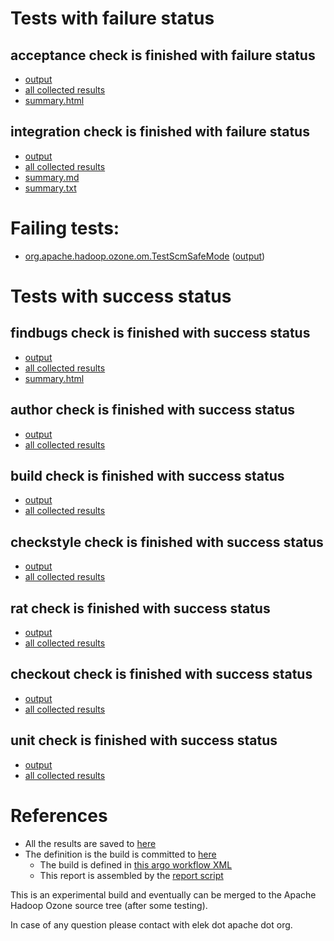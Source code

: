 # Tests with failure status

## acceptance check is finished with failure status

   * [output](https://raw.githubusercontent.com/elek/ozone-ci-03/master/pr/pr-hdds-2321-fltgv/acceptance/output.log)
   * [all collected results](https://github.com/elek/ozone-ci-03/tree/master/pr/pr-hdds-2321-fltgv/acceptance)
   * [summary.html](https://elek.github.io/ozone-ci-03/pr/pr-hdds-2321-fltgv/acceptance/summary.html)


## integration check is finished with failure status

   * [output](https://raw.githubusercontent.com/elek/ozone-ci-03/master/pr/pr-hdds-2321-fltgv/integration/output.log)
   * [all collected results](https://github.com/elek/ozone-ci-03/tree/master/pr/pr-hdds-2321-fltgv/integration)
   * [summary.md](https://github.com/elek/ozone-ci-03/tree/master/pr/pr-hdds-2321-fltgv/integration/summary.md)
   * [summary.txt](https://github.com/elek/ozone-ci-03/tree/master/pr/pr-hdds-2321-fltgv/integration/summary.txt)

# Failing tests: 

 * [org.apache.hadoop.ozone.om.TestScmSafeMode](hadoop-ozone/integration-test/org.apache.hadoop.ozone.om.TestScmSafeMode.txt) ([output](hadoop-ozone/integration-test/org.apache.hadoop.ozone.om.TestScmSafeMode-output.txt))


# Tests with success status

## findbugs check is finished with success status

   * [output](https://raw.githubusercontent.com/elek/ozone-ci-03/master/pr/pr-hdds-2321-fltgv/findbugs/output.log)
   * [all collected results](https://github.com/elek/ozone-ci-03/tree/master/pr/pr-hdds-2321-fltgv/findbugs)
   * [summary.html](https://elek.github.io/ozone-ci-03/pr/pr-hdds-2321-fltgv/findbugs/summary.html)


## author check is finished with success status

   * [output](https://raw.githubusercontent.com/elek/ozone-ci-03/master/pr/pr-hdds-2321-fltgv/author/output.log)
   * [all collected results](https://github.com/elek/ozone-ci-03/tree/master/pr/pr-hdds-2321-fltgv/author)


## build check is finished with success status

   * [output](https://raw.githubusercontent.com/elek/ozone-ci-03/master/pr/pr-hdds-2321-fltgv/build/output.log)
   * [all collected results](https://github.com/elek/ozone-ci-03/tree/master/pr/pr-hdds-2321-fltgv/build)


## checkstyle check is finished with success status

   * [output](https://raw.githubusercontent.com/elek/ozone-ci-03/master/pr/pr-hdds-2321-fltgv/checkstyle/output.log)
   * [all collected results](https://github.com/elek/ozone-ci-03/tree/master/pr/pr-hdds-2321-fltgv/checkstyle)


## rat check is finished with success status

   * [output](https://raw.githubusercontent.com/elek/ozone-ci-03/master/pr/pr-hdds-2321-fltgv/rat/output.log)
   * [all collected results](https://github.com/elek/ozone-ci-03/tree/master/pr/pr-hdds-2321-fltgv/rat)


## checkout check is finished with success status

   * [output](https://raw.githubusercontent.com/elek/ozone-ci-03/master/pr/pr-hdds-2321-fltgv/checkout/output.log)
   * [all collected results](https://github.com/elek/ozone-ci-03/tree/master/pr/pr-hdds-2321-fltgv/checkout)


## unit check is finished with success status

   * [output](https://raw.githubusercontent.com/elek/ozone-ci-03/master/pr/pr-hdds-2321-fltgv/unit/output.log)
   * [all collected results](https://github.com/elek/ozone-ci-03/tree/master/pr/pr-hdds-2321-fltgv/unit)




# References

 * All the results are saved to [here](https://github.com/elek/ozone-ci-03/tree/master/pr/pr-hdds-2321-fltgv/)
 * The definition is the build is committed to [here](https://github.com/elek/argo-ozone)
    * The build is defined in [this argo workflow XML](https://github.com/elek/argo-ozone/blob/master/ozone-build.yaml)
    * This report is assembled by the [report script](https://github.com/elek/argo-ozone/blob/master/scripts/report.sh)

This is an experimental build and eventually can be merged to the Apache Hadoop Ozone source tree (after some testing).

In case of any question please contact with elek dot apache dot org.
